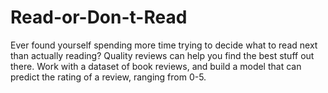 # Read-or-Don-t-Read
Ever found yourself spending more time trying to decide what to read next than actually reading? Quality reviews can help you find the best stuff out there.  Work with a dataset of book reviews, and build a model that can predict the rating of a review, ranging from 0-5.
